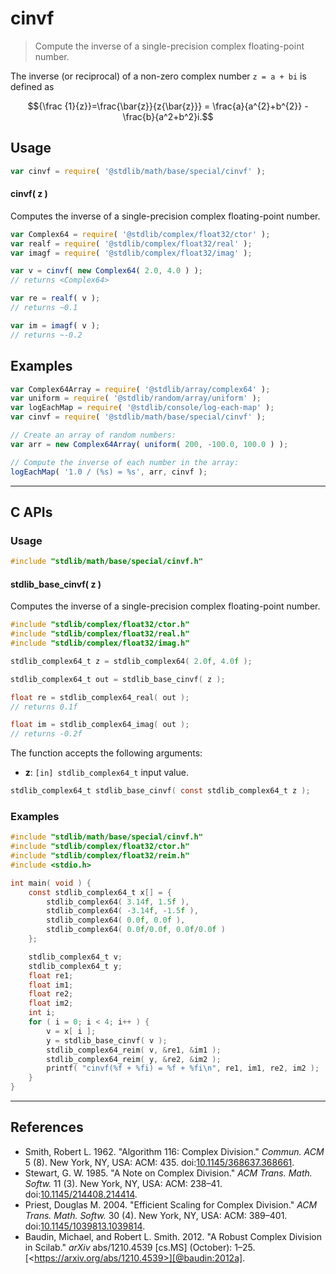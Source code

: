 <!--

@license Apache-2.0

Copyright (c) 2025 The Stdlib Authors.

Licensed under the Apache License, Version 2.0 (the "License");
you may not use this file except in compliance with the License.
You may obtain a copy of the License at

   http://www.apache.org/licenses/LICENSE-2.0

Unless required by applicable law or agreed to in writing, software
distributed under the License is distributed on an "AS IS" BASIS,
WITHOUT WARRANTIES OR CONDITIONS OF ANY KIND, either express or implied.
See the License for the specific language governing permissions and
limitations under the License.

-->

# cinvf

> Compute the inverse of a single-precision complex floating-point number.

<section class="intro">

The inverse (or reciprocal) of a non-zero complex number `z = a + bi` is defined as

<!-- <equation class="equation" label="eq:complex_inverse" align="center" raw="{\frac {1}{z}}=\frac{\bar{z}}{z{\bar{z}}} = \frac{a}{a^{2}+b^{2}} - \frac{b}{a^2+b^2}i." alt="Complex Inverse" > -->

```math
{\frac {1}{z}}=\frac{\bar{z}}{z{\bar{z}}} = \frac{a}{a^{2}+b^{2}} - \frac{b}{a^2+b^2}i.
```

<!-- </equation> -->

</section>

<!-- /.intro -->

<section class="usage">

## Usage

```javascript
var cinvf = require( '@stdlib/math/base/special/cinvf' );
```

#### cinvf( z )

Computes the inverse of a single-precision complex floating-point number.

```javascript
var Complex64 = require( '@stdlib/complex/float32/ctor' );
var realf = require( '@stdlib/complex/float32/real' );
var imagf = require( '@stdlib/complex/float32/imag' );

var v = cinvf( new Complex64( 2.0, 4.0 ) );
// returns <Complex64>

var re = realf( v );
// returns ~0.1

var im = imagf( v );
// returns ~-0.2
```

</section>

<!-- /.usage -->

<section class="examples">

## Examples

<!-- eslint no-undef: "error" -->

```javascript
var Complex64Array = require( '@stdlib/array/complex64' );
var uniform = require( '@stdlib/random/array/uniform' );
var logEachMap = require( '@stdlib/console/log-each-map' );
var cinvf = require( '@stdlib/math/base/special/cinvf' );

// Create an array of random numbers:
var arr = new Complex64Array( uniform( 200, -100.0, 100.0 ) );

// Compute the inverse of each number in the array:
logEachMap( '1.0 / (%s) = %s', arr, cinvf );
```

</section>

<!-- /.examples -->

<!-- C interface documentation. -->

* * *

<section class="c">

## C APIs

<!-- Section to include introductory text. Make sure to keep an empty line after the intro `section` element and another before the `/section` close. -->

<section class="intro">

</section>

<!-- /.intro -->

<!-- C usage documentation. -->

<section class="usage">

### Usage

```c
#include "stdlib/math/base/special/cinvf.h"
```

#### stdlib_base_cinvf( z )

Computes the inverse of a single-precision complex floating-point number.

```c
#include "stdlib/complex/float32/ctor.h"
#include "stdlib/complex/float32/real.h"
#include "stdlib/complex/float32/imag.h"

stdlib_complex64_t z = stdlib_complex64( 2.0f, 4.0f );

stdlib_complex64_t out = stdlib_base_cinvf( z );

float re = stdlib_complex64_real( out );
// returns 0.1f

float im = stdlib_complex64_imag( out );
// returns -0.2f
```

The function accepts the following arguments:

-   **z**: `[in] stdlib_complex64_t` input value.

```c
stdlib_complex64_t stdlib_base_cinvf( const stdlib_complex64_t z );
```

</section>

<!-- /.usage -->

<!-- C API usage notes. Make sure to keep an empty line after the `section` element and another before the `/section` close. -->

<section class="notes">

</section>

<!-- /.notes -->

<!-- C API usage examples. -->

<section class="examples">

### Examples

```c
#include "stdlib/math/base/special/cinvf.h"
#include "stdlib/complex/float32/ctor.h"
#include "stdlib/complex/float32/reim.h"
#include <stdio.h>

int main( void ) {
    const stdlib_complex64_t x[] = {
        stdlib_complex64( 3.14f, 1.5f ),
        stdlib_complex64( -3.14f, -1.5f ),
        stdlib_complex64( 0.0f, 0.0f ),
        stdlib_complex64( 0.0f/0.0f, 0.0f/0.0f )
    };

    stdlib_complex64_t v;
    stdlib_complex64_t y;
    float re1;
    float im1;
    float re2;
    float im2;
    int i;
    for ( i = 0; i < 4; i++ ) {
        v = x[ i ];
        y = stdlib_base_cinvf( v );
        stdlib_complex64_reim( v, &re1, &im1 );
        stdlib_complex64_reim( y, &re2, &im2 );
        printf( "cinvf(%f + %fi) = %f + %fi\n", re1, im1, re2, im2 );
    }
}
```

</section>

<!-- /.examples -->

</section>

<!-- /.c -->

* * *

<section class="references">

## References

-   Smith, Robert L. 1962. "Algorithm 116: Complex Division." _Commun. ACM_ 5 (8). New York, NY, USA: ACM: 435. doi:[10.1145/368637.368661][@smith:1962a].
-   Stewart, G. W. 1985. "A Note on Complex Division." _ACM Trans. Math. Softw._ 11 (3). New York, NY, USA: ACM: 238–41. doi:[10.1145/214408.214414][@stewart:1985a].
-   Priest, Douglas M. 2004. "Efficient Scaling for Complex Division." _ACM Trans. Math. Softw._ 30 (4). New York, NY, USA: ACM: 389–401. doi:[10.1145/1039813.1039814][@priest:2004a].
-   Baudin, Michael, and Robert L. Smith. 2012. "A Robust Complex Division in Scilab." _arXiv_ abs/1210.4539 \[cs.MS] (October): 1–25. [&lt;https://arxiv.org/abs/1210.4539>][@baudin:2012a].

</section>

<!-- /.references -->

<!-- Section for related `stdlib` packages. Do not manually edit this section, as it is automatically populated. -->

<section class="related">

</section>

<!-- /.related -->

<!-- Section for all links. Make sure to keep an empty line after the `section` element and another before the `/section` close. -->

<section class="links">

[@smith:1962a]: https://doi.org/10.1145/368637.368661

[@stewart:1985a]: https://doi.org/10.1145/214408.214414

[@priest:2004a]: https://doi.org/10.1145/1039813.1039814

[@baudin:2012a]: https://arxiv.org/abs/1210.4539

<!-- <related-links> -->

<!-- </related-links> -->

</section>

<!-- /.links -->
